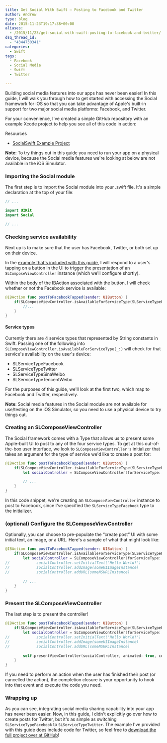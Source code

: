 ```yaml
---
title: Get Social With Swift – Posting to Facebook and Twitter
author: Andrew
type: blog
date: 2015-11-23T19:17:38+00:00
aliases:
  - /2015/11/23/get-social-with-swift-posting-to-facebook-and-twitter/
dsq_thread_id:
  - "4344730341"
categories:
  - Swift
tags:
  - Facebook
  - Social Media
  - Swift
  - Twitter

---
```

Building social media features into our apps has never been easier! In this guide, I will walk you through how to get started with accessing the Social framework for iOS so that you can take advantage of Apple's built-in support for two major social media platforms: Facebook, and Twitter.

For your convenience, I've created a simple GitHub repository with an example Xcode project to help you see all of this code in action:

<div class="resources">
  <div class="resources-header">
    Resources
  </div>
  
  <ul class="resources-content">
    <li>
      <i class="fab fa-github fa-lg"></i> <a href="https://github.com/andrewcbancroft/SocialSwift" title="SocialSwift">SocialSwift Example Project</a>
    </li>
  </ul>
</div>

**Note**: To try things out in this guide you need to run your app on a physical device, because the Social media features we're looking at below are not available in the iOS Simulator.


<a name="import" class="jump-target"></a>

### Importing the Social module

The first step is to import the Social module into your .swift file. It's a simple declaration at the top of your file:

```swift
// ...

import UIKit
import Social

// ...
```

<a name="check-availability" class="jump-target"></a>

### Checking service availability

Next up is to make sure that the user has Facebook, Twitter, or both set up on their device.

In the [example that's included with this guide][1], I will respond to a user's tapping on a button in the UI to trigger the presentation of an `SLComposeViewController` instance (which we'll configure shortly).

Within the body of the IBAction associated with the button, I will check whether or not the Facebook service is available:

```swift
@IBAction func postToFacebookTapped(sender: UIButton) {
    if(SLComposeViewController.isAvailableForServiceType(SLServiceTypeFacebook)) {
        //...
    }
}
```

<a name="service-types" class="jump-target"></a>

#### Service types

Currently there are 4 service types that represented by String constants in Swift. Passing one of the following into `SLComposeViewController.isAvailableForServiceType(_:)` will check for that service's availability on the user's device:

  * SLServiceTypeFacebook
  * SLServiceTypeTwitter
  * SLServiceTypeSinaWeibo
  * SLServiceTypeTencentWeibo

For the purposes of this guide, we'll look at the first two, which map to Facebook and Twitter, respectively.

**Note**: Social media features in the Social module are not available for use/testing on the iOS Simulator, so you need to use a physical device to try things out.

<a name="create-controller" class="jump-target"></a>

### Creating an SLComposeViewController

The Social framework comes with a Type that allows us to present some Apple-built UI to post to any of the four service types. To get at this out-of-the-box user interface, we look to `SLComposeViewController's` initializer that takes an argument for the type of service we'd like to create a post for:

```swift
@IBAction func postToFacebookTapped(sender: UIButton) {
    if(SLComposeViewController.isAvailableForServiceType(SLServiceTypeFacebook)) {
        let socialController = SLComposeViewController(forServiceType: SLServiceTypeFacebook)

        // ...
    }
}
```

In this code snippet, we're creating an `SLComposeViewController` instance to post to Facebook, since I've specified the `SLServiceTypeFacebook` type to the initializer.

<a name="configure" class="jump-target"></a>

### (optional) Configure the SLComposeViewController

Optionally, you can choose to pre-populate the &#8220;create post&#8221; UI with some initial text, an image, or a URL. Here's a sample of what that might look like:

```swift
@IBAction func postToFacebookTapped(sender: UIButton) {
    if(SLComposeViewController.isAvailableForServiceType(SLServiceTypeFacebook)) {
        let socialController = SLComposeViewController(forServiceType: SLServiceTypeFacebook)
//            socialController.setInitialText("Hello World!")
//            socialController.addImage(someUIImageInstance)
//            socialController.addURL(someNSURLInstance)
        
        // ...
    }
}
```

<a name="present-controller" class="jump-target"></a>

### Present the SLComposeViewController

The last step is to present the controller!

```swift
@IBAction func postToFacebookTapped(sender: UIButton) {
    if(SLComposeViewController.isAvailableForServiceType(SLServiceTypeFacebook)) {
        let socialController = SLComposeViewController(forServiceType: SLServiceTypeFacebook)
//            socialController.setInitialText("Hello World!")
//            socialController.addImage(someUIImageInstance)
//            socialController.addURL(someNSURLInstance)
        
        self.presentViewController(socialController, animated: true, completion: nil)
    }
}
```

If you need to perform an action when the user has finished their post (or cancelled the action), the completion closure is your opportunity to hook into that event and execute the code you need.

### Wrapping up

As you can see, integrating social media sharing capability into your app has never been easier. Now, in this guide, I didn't explicitly go over how to create posts for Twitter, but it's as simple as switching `SLServiceTypeFacebook` to `SLServiceTypeTwitter`. The example I've provided with this guide does include code for Twitter, so feel free to [download the full project over at GitHub][1]!

<a name="share" class="jump-target"></a>

 [1]: https://github.com/andrewcbancroft/SocialSwift